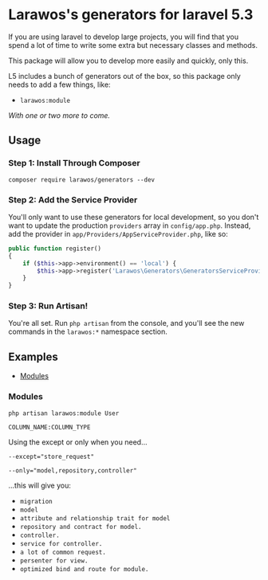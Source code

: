 # Larawos's generators for laravel 5.3

If you are using laravel to develop large projects, you will find that you spend a lot of time to write some extra but necessary classes and methods.

This package will allow you to develop more easily and quickly, only this.

L5 includes a bunch of generators out of the box, so this package only needs to add a few things, like:

- `larawos:module`

*With one or two more to come.*

## Usage

### Step 1: Install Through Composer

```
composer require larawos/generators --dev
```

### Step 2: Add the Service Provider

You'll only want to use these generators for local development, so you don't want to update the production  `providers` array in `config/app.php`. Instead, add the provider in `app/Providers/AppServiceProvider.php`, like so:

```php
public function register()
{
    if ($this->app->environment() == 'local') {
        $this->app->register('Larawos\Generators\GeneratorsServiceProvider');
    }
}
```


### Step 3: Run Artisan!

You're all set. Run `php artisan` from the console, and you'll see the new commands in the `larawos:*` namespace section.

## Examples

- [Modules](#modules)

### Modules

```
php artisan larawos:module User
```

```
COLUMN_NAME:COLUMN_TYPE
```

Using the except or only when you need...

```
--except="store_request"
```

```
--only="model,repository,controller"
```

...this will give you:

- `migration`
- `model`
- `attribute and relationship trait for model`
- `repository and contract for model.`
- `controller.`
- `service for controller.`
- `a lot of common request.`
- `persenter for view.`
- `optimized bind and route for module.`